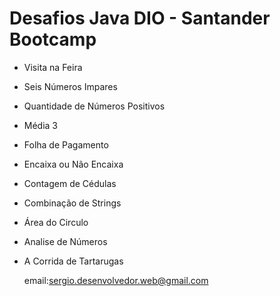 # Desafios Java DIO - Santander Bootcamp

- Visita na Feira

- Seis Números Impares

- Quantidade de Números Positivos

- Média 3

- Folha de Pagamento

- Encaixa ou Não Encaixa

- Contagem de Cédulas

- Combinação de Strings

- Área do Circulo

- Analise de Números

- A Corrida de Tartarugas

  

  email:sergio.desenvolvedor.web@gmail.com

  
